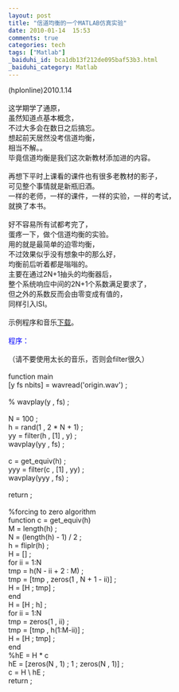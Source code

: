 ```yaml
---
layout: post
title: "信道均衡的一个MATLAB仿真实验"
date: 2010-01-14  15:53
comments: true
categories: tech
tags: ["Matlab"]
_baiduhi_id: bca1db13f212de095baf53b3.html
_baiduhi_category: Matlab
---
```


(hplonline)2010.1.14<br/><br/>
这学期学了通原，<br/>
虽然知道点基本概念，<br/>
不过大多会在数日之后搞忘。<br/>
想起前天居然没考信道均衡，<br/>
相当不解。。<br/>
毕竟信道均衡是我们这次新教材添加进的内容。<br/><br/>
再想下平时上课看的课件也有很多老教材的影子，<br/>
可见整个事情就是新瓶旧酒。<br/>
一样的老师，一样的课件，一样的实验，一样的考试，<br/>
就换了本书。<br/><br/>
好不容易所有试都考完了，<br/>
蛋疼一下，做个信道均衡的实验。<br/>
用的就是最简单的迫零均衡，<br/>
不过效果似乎没有想象中的那么好，<br/>
均衡前后听着都是嗡嗡的。<br/>
主要在通过2N+1抽头的均衡器后，<br/>
整个系统响应中间的2N+1个系数满足要求了，<br/>
但之外的系数反而会由零变成有值的，<br/>
同样引入ISI。<br/><br/>
示例程序和音乐<a href="http://www.box.net/shared/jkdz1vpt32" target="_blank">下载</a>。<br/><br/><font color="#0000ff">程序：</font><br/><br/>
（请不要使用太长的音乐，否则会filter很久）<br/><br/>
function main<br/>
[y fs nbits] = wavread('origin.wav') ;<br/><br/>
% wavplay(y , fs) ;<br/><br/>
N = 100 ;<br/>
h = rand(1 , 2 * N + 1) ;<br/>
yy = filter(h , [1] , y) ;<br/>
wavplay(yy , fs) ;<br/><br/>
c = get_equiv(h) ;<br/>
yyy = filter(c , [1] , yy) ;<br/>
wavplay(yyy , fs) ;<br/><br/>
return ;<br/><br/>
%forcing to zero algorithm<br/>
function c = get_equiv(h)<br/>
M = length(h) ;<br/>
N = (length(h) - 1) / 2 ;<br/>
h = fliplr(h) ;<br/>
H = [] ;<br/>
for ii = 1:N<br/>
tmp = h(N - ii + 2 : M) ;<br/>
tmp = [tmp , zeros(1 , N + 1 - ii)] ;<br/>
H = [H ; tmp] ;<br/>
end<br/>
H = [H ; h] ;<br/>
for ii = 1:N<br/>
tmp = zeros(1 , ii) ;<br/>
tmp = [tmp , h(1:M-ii)] ;<br/>
H = [H ; tmp] ;<br/>
end    <br/>
%hE = H * c<br/>
hE = [zeros(N , 1) ; 1 ; zeros(N , 1)] ;<br/>
c = H \ hE ;<br/>
return ;
